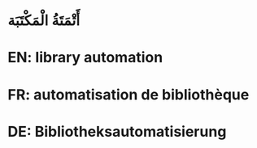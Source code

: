 # أَتْمَتَةُ الْمَكْتَبَة

# EN: library automation

# FR: automatisation de bibliothèque

# DE: Bibliotheksautomatisierung
